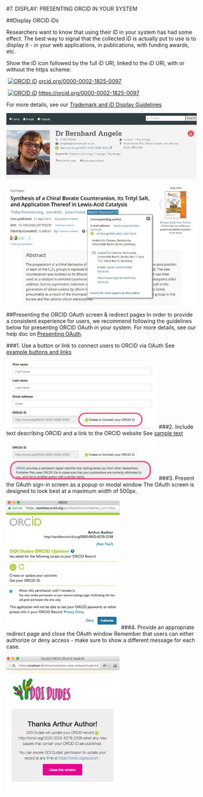 #7. DISPLAY: PRESENTING ORCID IN YOUR SYSTEM

##Display ORCID iDs

Researchers want to know that using their iD in your system has had some effect. The best way to signal that the collected iD is actually put to use is to display it - in your web applications, in publications, with funding awards, etc.

Show the iD icon followed by the full iD URI, linked to the iD URI, with or without the https scheme:

<a href="https://orcid.org/0000-0002-1825-0097"><img alt="ORCID iD" class="icon" src="http://orcid.org/sites/default/files/images/orcid_16x16(1).gif" style="width:16px; height:16px; margin-right:4px; margin-left:4px">orcid.org/0000-0002-1825-0097</a>

<a href="https://orcid.org/0000-0002-1825-0097"><img alt="ORCID iD" class="icon" src="http://orcid.org/sites/default/files/images/orcid_16x16(1).gif" style="width:16px; height:16px; margin-right:4px; margin-left:4px">https://orcid.org/0000-0002-1825-0097</a>

For more details, see our [Trademark and iD Display Guidelines](https://orcid.org/trademark-and-id-display-guidelines)

<img src="../images/07-1_bu-profiles.jpg" width="600" alt="ORCID iD displayed on university directory profile page for Dr. Bernhard Angele" />
<br>
<br>
<img src="../images/07-1_journal-ex.png" width="600" alt="ORCID iD displayed in a European Journal of Organic Chemistry article" />

##Presenting the ORCID OAuth screen & redirect pages
In order to provide a consistent experience for users, we recommend following the guidelines below for presenting ORCID OAuth in your system. For more details, see our help doc on [Presenting OAuth](http://members.orcid.org/api/oauth/presenting-oauth).

###1. Use a button or link to connect users to ORCID via OAuth
See [example buttons and links](http://members.orcid.org/api/oauth/presenting-oauth#use-button) 
<br>
<br>
<img src="../images/07-2_link-id-button.png" width="400" alt="Example manuscript submission form with 'Create or Connect your iD' button" />
###2. Include text describing ORCID and a link to the ORCID website
See [sample text](http://members.orcid.org/api/oauth/presenting-oauth#include-text)
<br>
<br>
<img src="../images/07-2_orcid-text.png" width="400" alt="Example manuscript submission form with info about ORCID" />
###3. Present the OAuth sign-in screen as a popup or modal window
The OAuth screen is designed to look best at a maximum width of 500px.
<br>
<br>
<img src="../images/07-2_oauth.png" width="300" alt="Example OAuth authorization screen" />
###4. Provide an appropriate redirect page and close the OAuth window
Remember that users can either authorize or deny access - make sure to show a different message for each case.
<br>
<br>
<img src="../images/07-2_redirect.png" width="300" alt="Example OAuth redirect screen" />

